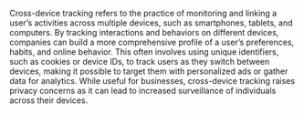 

Cross-device tracking refers to the practice of monitoring and linking a user’s activities across multiple devices, such as smartphones, tablets, and computers. By tracking interactions and behaviors on different devices, companies can build a more comprehensive profile of a user’s preferences, habits, and online behavior. This often involves using unique identifiers, such as cookies or device IDs, to track users as they switch between devices, making it possible to target them with personalized ads or gather data for analytics. While useful for businesses, cross-device tracking raises privacy concerns as it can lead to increased surveillance of individuals across their devices.